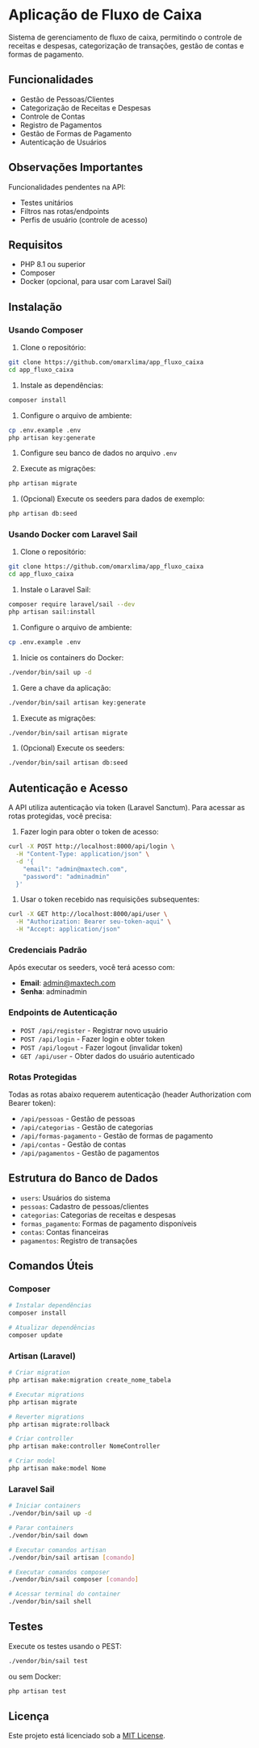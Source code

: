 
# Aplicação de Fluxo de Caixa

Sistema de gerenciamento de fluxo de caixa, permitindo o controle de receitas e despesas, categorização de transações, gestão de contas e formas de pagamento.

## Funcionalidades

- Gestão de Pessoas/Clientes
- Categorização de Receitas e Despesas
- Controle de Contas
- Registro de Pagamentos
- Gestão de Formas de Pagamento
- Autenticação de Usuários
## Observações Importantes

Funcionalidades pendentes na API:
- Testes unitários
- Filtros nas rotas/endpoints
- Perfis de usuário (controle de acesso)

## Requisitos

- PHP 8.1 ou superior
- Composer
- Docker (opcional, para usar com Laravel Sail)

## Instalação

### Usando Composer

1. Clone o repositório:

```bash
git clone https://github.com/omarxlima/app_fluxo_caixa
cd app_fluxo_caixa
```

1. Instale as dependências:

```bash
composer install
```

1. Configure o arquivo de ambiente:

```bash
cp .env.example .env
php artisan key:generate
```

1. Configure seu banco de dados no arquivo `.env`

1. Execute as migrações:

```bash
php artisan migrate
```

1. (Opcional) Execute os seeders para dados de exemplo:

```bash
php artisan db:seed
```

### Usando Docker com Laravel Sail

1. Clone o repositório:

```bash
git clone https://github.com/omarxlima/app_fluxo_caixa
cd app_fluxo_caixa
```

1. Instale o Laravel Sail:

```bash
composer require laravel/sail --dev
php artisan sail:install
```

1. Configure o arquivo de ambiente:

```bash
cp .env.example .env
```

1. Inicie os containers do Docker:

```bash
./vendor/bin/sail up -d
```

1. Gere a chave da aplicação:

```bash
./vendor/bin/sail artisan key:generate
```

1. Execute as migrações:

```bash
./vendor/bin/sail artisan migrate
```

1. (Opcional) Execute os seeders:

```bash
./vendor/bin/sail artisan db:seed
```

## Autenticação e Acesso

A API utiliza autenticação via token (Laravel Sanctum). Para acessar as rotas protegidas, você precisa:

1. Fazer login para obter o token de acesso:

```bash
curl -X POST http://localhost:8000/api/login \
  -H "Content-Type: application/json" \
  -d '{
    "email": "admin@maxtech.com",
    "password": "adminadmin"
  }'
```

1. Usar o token recebido nas requisições subsequentes:

```bash
curl -X GET http://localhost:8000/api/user \
  -H "Authorization: Bearer seu-token-aqui" \
  -H "Accept: application/json"
```

### Credenciais Padrão

Após executar os seeders, você terá acesso com:

- **Email**: admin@maxtech.com
- **Senha**: adminadmin

### Endpoints de Autenticação

- `POST /api/register` - Registrar novo usuário
- `POST /api/login` - Fazer login e obter token
- `POST /api/logout` - Fazer logout (invalidar token)
- `GET /api/user` - Obter dados do usuário autenticado

### Rotas Protegidas

Todas as rotas abaixo requerem autenticação (header Authorization com Bearer token):

- `/api/pessoas` - Gestão de pessoas
- `/api/categorias` - Gestão de categorias
- `/api/formas-pagamento` - Gestão de formas de pagamento
- `/api/contas` - Gestão de contas
- `/api/pagamentos` - Gestão de pagamentos

## Estrutura do Banco de Dados

- `users`: Usuários do sistema
- `pessoas`: Cadastro de pessoas/clientes
- `categorias`: Categorias de receitas e despesas
- `formas_pagamento`: Formas de pagamento disponíveis
- `contas`: Contas financeiras
- `pagamentos`: Registro de transações

## Comandos Úteis

### Composer

```bash
# Instalar dependências
composer install

# Atualizar dependências
composer update
```

### Artisan (Laravel)

```bash
# Criar migration
php artisan make:migration create_nome_tabela

# Executar migrations
php artisan migrate

# Reverter migrations
php artisan migrate:rollback

# Criar controller
php artisan make:controller NomeController

# Criar model
php artisan make:model Nome
```

### Laravel Sail

```bash
# Iniciar containers
./vendor/bin/sail up -d

# Parar containers
./vendor/bin/sail down

# Executar comandos artisan
./vendor/bin/sail artisan [comando]

# Executar comandos composer
./vendor/bin/sail composer [comando]

# Acessar terminal do container
./vendor/bin/sail shell
```

## Testes

Execute os testes usando o PEST:

```bash
./vendor/bin/sail test
```

ou sem Docker:

```bash
php artisan test
```

## Licença

Este projeto está licenciado sob a [MIT License](LICENSE).
